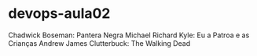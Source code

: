 # devops-aula02

Chadwick Boseman: Pantera Negra
Michael Richard Kyle: Eu a Patroa e as Crianças
Andrew James Clutterbuck: The Walking Dead

